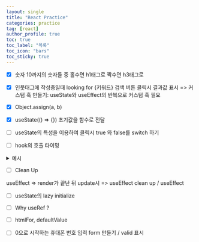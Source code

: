```yaml
---
layout: single
title: "React Practice"
categories: practice
tag: [react]
author_profile: true
toc: true
toc_label: "목록"
toc_icon: "bars"
toc_sticky: true
---
```


- [x] 숫자 10까지의 숫자들 중 홀수면 h1태그로 짝수면 h3태그로

- [x] 인풋태그에 작성중일때 looking for {키워드} 검색 버튼 클릭시 결과값 표시 => 커스텀 훅 만들기: useState와 useEffect의 반복으로 커스텀 훅 필요

- [x] Object.assign(a, b)

- [x] useState(() => {}) 초기값을 함수로 전달

- [ ] useState의 특성을 이용하여 클릭시 true 와 false를 switch 하기

- [ ] hook의 호출 타이밍

<details>
<summary>예시</summary>
<div markdown='1'>

```javascript

import React from "react";

const Child = () => {
  console.log('   Child render start');
  const [text, setText] = React.useState(() => {
    console.log('   Child useState');
    return "";
  });

  React.useEffect(() => {
    console.log("   Chaild useEffect, no deps");

    return () => {
      console.log("   Chaild useEffect [Cleanup], no deps");
    }
  })

  React.useEffect(() => {
    console.log("   Chaild useEffect, empty deps");

    return () => {
      console.log("   Chaild useEffect [Cleanup], empty deps");
    }
  }, [])

  React.useEffect(() => {
    console.log("   Chaild useEffect, [text] deps");

    return () => {
      console.log("   Chaild useEffect [Cleanup], [text] deps");
    }
  }, [text])

  const handleChange = (e) => {
    setText(e.target.value);
  }

  const element = (
  <>
    <input type="text" onChange={handleChange}/>
    <p>{text}</p>
  </>
  )
  console.log('   Child render end');
  return element;
}

const App = () => {
  console.log('APP render start');
  const [show, setShow] = React.useState(() => {
    console.log("APP useState");
    return false;
  });

  React.useEffect(() => {
    console.log("APP useEffect, empty deps");

    return () => {
      console.log("APP useEffect [Cleanup], empty deps");
    }
  }, []);

  React.useEffect(() => {
    console.log("APP useEffect, no deps");

    return () => {
      console.log("APP useEffect [Cleanup], no deps");
    }
  });
  React.useEffect(() => {
    console.log("APP useEffect, [show]");

    return () => {
      console.log("APP useEffect [Cleanup], [show] deps");
    }
  }, [show]);

  const handleClick = () => {

    setShow((prev) => !prev);
  }

  console.log('APP render end');

  const element = (
    <>
      <button onClick={handleClick}>Search</button>
      {show ? <Child /> : null}
    </>
  )
  return element;
}


export default App;

```

</div>
</details>

- [ ] Clean Up

useEffect => render가 끝난 뒤
update시 => useEffect clean up / useEffect

- [ ] useState의 lazy initialize

- [ ] Why useRef ?

- [ ] htmlFor, defaultValue
  
- [ ] 0으로 시작하는 휴대폰 번호 입력 form 만들기 / valid 표시 